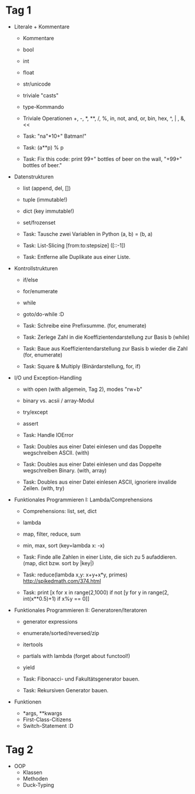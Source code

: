 Tag 1
=====

- Literale + Kommentare
  - Kommentare
  - bool
  - int
  - float
  - str/unicode
  - triviale "casts"
  - type-Kommando
  - Triviale Operationen +, -, *, **, /, %, in, not, and, or, bin, hex, ^, | , &, <<
  
  - Task: "na"*10+" Batman!"
  - Task: (a**p) % p
  - Task: Fix this code: print 99+" bottles of beer on the wall, "+99+" bottles of beer."
  
- Datenstrukturen
  - list  (append, del, [])
  - tuple (immutable!)
  - dict  (key immutable!)
  - set/frozenset
  
  - Task: Tausche zwei Variablen in Python (a, b) = (b, a)
  - Task: List-Slicing \[from:to:stepsize\] (\[::-1\])
  - Task: Entferne alle Duplikate aus einer Liste.

- Kontrollstrukturen
  - if/else
  - for/enumerate
  - while
  - goto/do-while :D

  - Task: Schreibe eine Prefixsumme. (for, enumerate)
  - Task: Zerlege Zahl in die Koeffizientendarstellung zur Basis b (while)
  - Task: Baue aus Koeffizientendarstellung zur Basis b wieder die Zahl (for, enumerate)
  - Task: Square & Multiply (Binärdarstellung, for, if)

- I/O und Exception-Handling
  - with open (with allgemein, Tag 2), modes "rw+b"
  - binary vs. acsii / array-Modul
  - try/except
  - assert  

  - Task: Handle IOError
  - Task: Doubles aus einer Datei einlesen und das Doppelte wegschreiben ASCII. (with)
  - Task: Doubles aus einer Datei einlesen und das Doppelte wegschreiben Binary. (with, array)
  - Task: Doubles aus einer Datei einlesen ASCII, ignoriere invalide Zeilen. (with, try)

- Funktionales Programmieren I: Lambda/Comprehensions

  - Comprehensions: list, set, dict
  - lambda 
  - map, filter, reduce, sum
  - min, max, sort (key=lambda x: -x)

  - Task: Finde alle Zahlen in einer Liste, die sich zu 5 aufaddieren. (map, dict bzw. sort by |key|)
  - Task: reduce(lambda x,y: x+y+x*y, primes) http://spikedmath.com/374.html
  - Task: print [x for x in range(2,1000) if not [y for y in range(2, int(x**0.5)+1) if x%y == 0]]

- Funktionales Programmieren II: Generatoren/Iteratoren
  - generator expressions
  - enumerate/sorted/reversed/zip
  - itertools
  - partials with lambda (forget about functool!)
  - yield
  
  - Task: Fibonacci- und Fakultätsgenerator bauen.
  - Task: Rekursiven Generator bauen.
  
- Funktionen
  - *args, **kwargs
  - First-Class-Citizens
  - Switch-Statement :D

Tag 2
=====

- OOP
  - Klassen
  - Methoden
  - Duck-Typing

